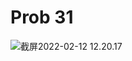 # Prob 31

<img src="../../../.media/截屏2022-02-12 12.20.17.png" alt="截屏2022-02-12 12.20.17" style="zoom:100%;" />

